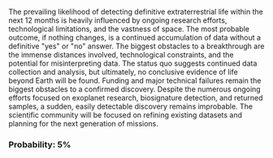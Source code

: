 The prevailing likelihood of detecting definitive extraterrestrial life within the next 12 months is heavily influenced by ongoing research efforts, technological limitations, and the vastness of space. The most probable outcome, if nothing changes, is a continued accumulation of data without a definitive "yes" or "no" answer. The biggest obstacles to a breakthrough are the immense distances involved, technological constraints, and the potential for misinterpreting data. The status quo suggests continued data collection and analysis, but ultimately, no conclusive evidence of life beyond Earth will be found. Funding and major technical failures remain the biggest obstacles to a confirmed discovery. Despite the numerous ongoing efforts focused on exoplanet research, biosignature detection, and returned samples, a sudden, easily detectable discovery remains improbable. The scientific community will be focused on refining existing datasets and planning for the next generation of missions.

### Probability: 5%